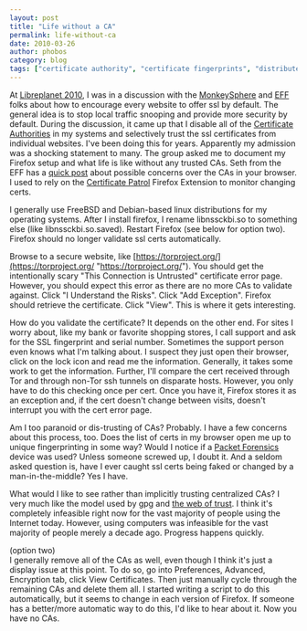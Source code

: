 ```yaml
---
layout: post
title: "Life without a CA"
permalink: life-without-ca
date: 2010-03-26
author: phobos
category: blog
tags: ["certificate authority", "certificate fingerprints", "distributed trust", "firefox", "ssl errors"]
---
```


At [Libreplanet 2010](http://libreplanet.org/), I was in a discussion with the [MonkeySphere](https://web.monkeysphere.info/) and [EFF](https://www.eff.org/) folks about how to encourage every website to offer ssl by default. The general idea is to stop local traffic snooping and provide more security by default. During the discussion, it came up that I disable all of the [Certificate Authorities](http://en.wikipedia.org/wiki/Certificate_authority) in my systems and selectively trust the ssl certificates from individual websites. I've been doing this for years. Apparently my admission was a shocking statement to many. The group asked me to document my Firefox setup and what life is like without any trusted CAs. Seth from the EFF has a [quick post](https://www.eff.org/deeplinks/2010/03/researchers-reveal-likelihood-governments-fake-ssl) about possible concerns over the CAs in your browser. I used to rely on the [Certificate Patrol](https://addons.mozilla.org/en-US/firefox/addon/6415) Firefox Extension to monitor changing certs.

I generally use FreeBSD and Debian-based linux distributions for my operating systems. After I install firefox, I rename libnssckbi.so to something else (like libnssckbi.so.saved). Restart Firefox (see below for option two). Firefox should no longer validate ssl certs automatically.

Browse to a secure website, like [https://torproject.org/](https://torproject.org/ "https://torproject.org/"). You should get the intentionally scary "This Connection is Untrusted" certificate error page. However, you should expect this error as there are no more CAs to validate against. Click "I Understand the Risks". Click "Add Exception". Firefox should retrieve the certificate. Click "View". This is where it gets interesting.

How do you validate the certificate? It depends on the other end. For sites I worry about, like my bank or favorite shopping stores, I call support and ask for the SSL fingerprint and serial number. Sometimes the support person even knows what I'm talking about. I suspect they just open their browser, click on the lock icon and read me the information. Generally, it takes some work to get the information. Further, I'll compare the cert received through Tor and through non-Tor ssh tunnels on disparate hosts. However, you only have to do this checking once per cert. Once you have it, Firefox stores it as an exception and, if the cert doesn't change between visits, doesn't interrupt you with the cert error page.

Am I too paranoid or dis-trusting of CAs? Probably. I have a few concerns about this process, too. Does the list of certs in my browser open me up to unique fingerprinting in some way? Would I notice if a [Packet Forensics](http://www.wired.com/threatlevel/2010/03/packet-forensics/) device was used? Unless someone screwed up, I doubt it. And a seldom asked question is, have I ever caught ssl certs being faked or changed by a man-in-the-middle? Yes I have.

What would I like to see rather than implicitly trusting centralized CAs? I very much like the model used by gpg and [the web of trust](http://en.wikipedia.org/wiki/Web_of_trust). I think it's completely infeasible right now for the vast majority of people using the Internet today. However, using computers was infeasible for the vast majority of people merely a decade ago. Progress happens quickly.

(option two)  
 I generally remove all of the CAs as well, even though I think it's just a display issue at this point. To do so, go into Preferences, Advanced, Encryption tab, click View Certificates. Then just manually cycle through the remaining CAs and delete them all. I started writing a script to do this automatically, but it seems to change in each version of Firefox. If someone has a better/more automatic way to do this, I'd like to hear about it. Now you have no CAs.

